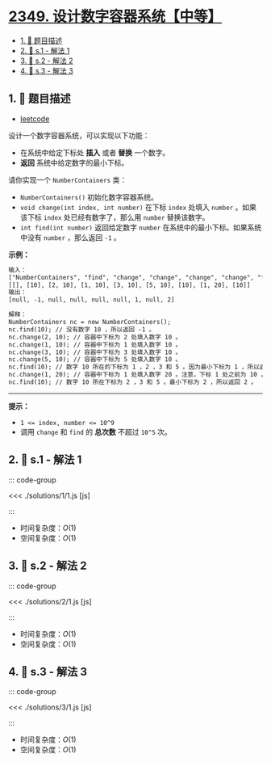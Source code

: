 # [2349. 设计数字容器系统【中等】](https://github.com/tnotesjs/TNotes.leetcode/tree/main/notes/2349.%20%E8%AE%BE%E8%AE%A1%E6%95%B0%E5%AD%97%E5%AE%B9%E5%99%A8%E7%B3%BB%E7%BB%9F%E3%80%90%E4%B8%AD%E7%AD%89%E3%80%91)

<!-- region:toc -->

- [1. 📝 题目描述](#1--题目描述)
- [2. 🎯 s.1 - 解法 1](#2--s1---解法-1)
- [3. 🎯 s.2 - 解法 2](#3--s2---解法-2)
- [4. 🎯 s.3 - 解法 3](#4--s3---解法-3)

<!-- endregion:toc -->

## 1. 📝 题目描述

- [leetcode](https://leetcode.cn/problems/design-a-number-container-system/)

设计一个数字容器系统，可以实现以下功能：

- 在系统中给定下标处 **插入** 或者 **替换** 一个数字。
- **返回** 系统中给定数字的最小下标。

请你实现一个 `NumberContainers` 类：

- `NumberContainers()` 初始化数字容器系统。
- `void change(int index, int number)` 在下标 `index` 处填入 `number` 。如果该下标 `index` 处已经有数字了，那么用 `number` 替换该数字。
- `int find(int number)` 返回给定数字 `number` 在系统中的最小下标。如果系统中没有 `number` ，那么返回 `-1` 。

**示例：**

```txt
输入：
["NumberContainers", "find", "change", "change", "change", "change", "find", "change", "find"]
[[], [10], [2, 10], [1, 10], [3, 10], [5, 10], [10], [1, 20], [10]]
输出：
[null, -1, null, null, null, null, 1, null, 2]

解释：
NumberContainers nc = new NumberContainers();
nc.find(10); // 没有数字 10 ，所以返回 -1 。
nc.change(2, 10); // 容器中下标为 2 处填入数字 10 。
nc.change(1, 10); // 容器中下标为 1 处填入数字 10 。
nc.change(3, 10); // 容器中下标为 3 处填入数字 10 。
nc.change(5, 10); // 容器中下标为 5 处填入数字 10 。
nc.find(10); // 数字 10 所在的下标为 1 ，2 ，3 和 5 。因为最小下标为 1 ，所以返回 1 。
nc.change(1, 20); // 容器中下标为 1 处填入数字 20 。注意，下标 1 处之前为 10 ，现在被替换为 20 。
nc.find(10); // 数字 10 所在下标为 2 ，3 和 5 。最小下标为 2 ，所以返回 2 。
```

---

**提示：**

- `1 <= index, number <= 10^9`
- 调用 `change` 和 `find` 的 **总次数** 不超过 `10^5` 次。

## 2. 🎯 s.1 - 解法 1

::: code-group

<<< ./solutions/1/1.js [js]

:::

- 时间复杂度：$O(1)$
- 空间复杂度：$O(1)$

## 3. 🎯 s.2 - 解法 2

::: code-group

<<< ./solutions/2/1.js [js]

:::

- 时间复杂度：$O(1)$
- 空间复杂度：$O(1)$

## 4. 🎯 s.3 - 解法 3

::: code-group

<<< ./solutions/3/1.js [js]

:::

- 时间复杂度：$O(1)$
- 空间复杂度：$O(1)$
